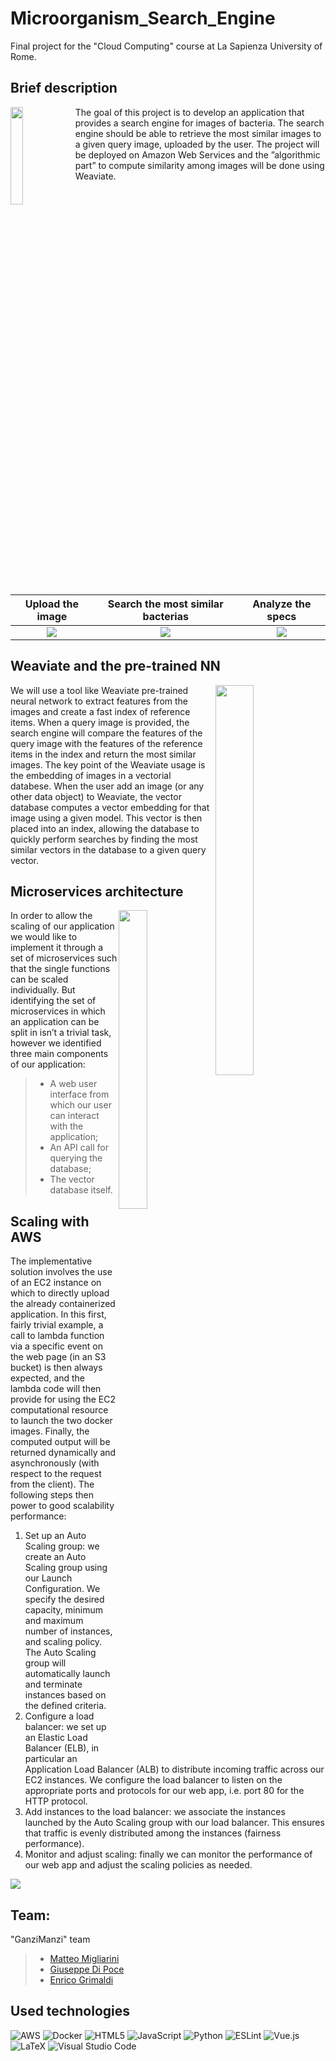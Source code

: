 # Microorganism_Search_Engine

Final project for the "Cloud Computing" course at La Sapienza University of Rome.

## Brief description
<img src="https://github.com/Engrima18/Microorganism_Search_Engine/assets/114066138/9a7c4e5c-b6b4-4da5-963b-8a01bbef6698" width=20% height=20% align="left">

The goal of this project is to develop an application that provides a search engine for images of bacteria. The search engine should be able to retrieve the most similar images to a given query image, uploaded by the user. The project will be deployed on Amazon Web Services and the ”algorithmic part” to compute similarity among
images will be done using Weaviate.

<br/>

Upload the image           |     Search the most similar bacterias     | Analyze the specs
:-------------------------:|:-------------------------: |:-------------------------:
<img src="https://github.com/Engrima18/Microorganism_Search_Engine/assets/93355495/ee4720e3-8a38-4242-abb6-c797ed4ad519"> | <img src="https://github.com/Engrima18/Microorganism_Search_Engine/assets/93355495/bb7ebf6f-b196-443f-93fd-1a5a2da94fd2"> | <img src="https://github.com/Engrima18/Microorganism_Search_Engine/assets/93355495/c653b5ae-c998-48be-9fca-f673a52abe22">



## Weaviate and the pre-trained NN
<img src="https://github.com/Engrima18/Microorganism_Search_Engine/assets/93355495/8f718d98-37a6-4a8a-95ae-6bbb3226f797" width=35% height=40% align="right">
We will use a
tool like Weaviate pre-trained neural network to extract features from the images
and create a fast index of reference items.
When a query image is provided, the search engine will compare the features of the
query image with the features of the reference items in the index and return the most
similar images.
The key point of the Weaviate usage is the embedding of images in a vectorial databese.
When the user add an image (or any other data object) to Weaviate, the vector
database computes a vector embedding for that image using a given model. This
vector is then placed into an index, allowing the database to quickly perform searches
by finding the most similar vectors in the database to a given query vector.

## Microservices architecture
<img src="https://github.com/Engrima18/Microorganism_Search_Engine/assets/93355495/39c0c571-c750-4e3e-a93e-3172a2447215" width=30% height=35% align="right">

In order to allow the scaling of our application we would like to implement it through
a set of microservices such that the single functions can be scaled individually. But
identifying the set of microservices in which an application can be split in isn’t a trivial
task, however we identified three main components of our application:
>- A web user interface from which our user can interact with the application;
>- An API call for querying the database;
>- The vector database itself.

## Scaling with AWS
The implementative solution involves the use of an EC2 instance on which to directly upload
the already containerized application. In this first, fairly trivial example, a call to
lambda function via a specific event on the web page (in an S3 bucket) is then always
expected, and the lambda code will then provide for using the EC2 computational
resource to launch the two docker images. Finally, the computed output will be
returned dynamically and asynchronously (with respect to the request from the client).
The following steps then power to good scalability performance:
1. Set up an Auto Scaling group: we create an Auto Scaling group using our Launch
Configuration. We specify the desired capacity, minimum and maximum number
of instances, and scaling policy. The Auto Scaling group will automatically
launch and terminate instances based on the defined criteria.
2. Configure a load balancer: we set up an Elastic Load Balancer (ELB), in particular
an Application Load Balancer (ALB) to distribute incoming traffic across our
EC2 instances. We configure the load balancer to listen on the appropriate ports
and protocols for our web app, i.e. port 80 for the HTTP protocol.
3. Add instances to the load balancer: we associate the instances launched by the
Auto Scaling group with our load balancer. This ensures that traffic is evenly
distributed among the instances (fairness performance).
4. Monitor and adjust scaling: finally we can monitor the performance of our web
app and adjust the scaling policies as needed.

<img src="https://github.com/Engrima18/Microorganism_Search_Engine/assets/93355495/2f0f8bc4-98e7-4c22-8379-8d949f22346d" align="center">

## Team:
"GanziManzi" team

>- [Matteo Migliarini](https://github.com/Mamiglia)
>- [Giuseppe Di Poce](https://github.com/giuseppedipoce)
>- [Enrico Grimaldi](https://github.com/Engrima18)

## Used technologies
![AWS](https://img.shields.io/badge/AWS-%23FF9900.svg?style=for-the-badge&logo=amazon-aws&logoColor=white)
![Docker](https://img.shields.io/badge/docker-%230db7ed.svg?style=for-the-badge&logo=docker&logoColor=white)
![HTML5](https://img.shields.io/badge/html5-%23E34F26.svg?style=for-the-badge&logo=html5&logoColor=white)
![JavaScript](https://img.shields.io/badge/javascript-%23323330.svg?style=for-the-badge&logo=javascript&logoColor=%23F7DF1E)
![Python](https://img.shields.io/badge/python-3670A0?style=for-the-badge&logo=python&logoColor=ffdd54)
![ESLint](https://img.shields.io/badge/ESLint-4B3263?style=for-the-badge&logo=eslint&logoColor=white)
![Vue.js](https://img.shields.io/badge/vuejs-%2335495e.svg?style=for-the-badge&logo=vuedotjs&logoColor=%234FC08D)
![LaTeX](https://img.shields.io/badge/latex-%23008080.svg?style=for-the-badge&logo=latex&logoColor=white)
![Visual Studio Code](https://img.shields.io/badge/Visual%20Studio%20Code-0078d7.svg?style=for-the-badge&logo=visual-studio-code&logoColor=white)

